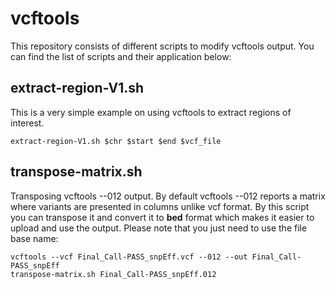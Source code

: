# vcftools
This repository consists of different scripts to modify vcftools output. You can find the list of scripts and their application below:


## extract-region-V1.sh
This is a very simple example on using vcftools to extract regions of interest.  
```
extract-region-V1.sh $chr $start $end $vcf_file
```

## transpose-matrix.sh
Transposing vcftools --012 output. By default vcftools --012 reports a matrix where variants are presented in columns unlike vcf format. By this script you can transpose it and convert it to **bed** format which makes it easier to upload and use the output. Please note that you just need to use the file base name:  
```
vcftools --vcf Final_Call-PASS_snpEff.vcf --012 --out Final_Call-PASS_snpEff
transpose-matrix.sh Final_Call-PASS_snpEff.012
``` 


